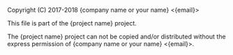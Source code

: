Copyright (C) 2017-2018 {company name or your name} <{email}>

This file is part of the {project name} project.

The {project name} project can not be copied and/or distributed without the express
permission of {company name or your name} <{email}>.
